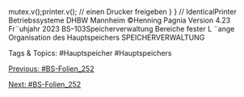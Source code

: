 mutex.v();printer.v(); // einen Drucker freigeben
}
} // IdenticalPrinter
Betriebssysteme DHBW Mannheim ©Henning Pagnia Version 4.23 Fr¨uhjahr 2023 BS–103Speicherverwaltung Bereiche fester L ¨ange Organisation des Hauptspeichers
SPEICHERVERWALTUNG

   Tags & Topics:
   #Hauptspeicher
   #Hauptspeichers

[Previous: #BS-Folien_252](BS-Folien_252.md)

[Next: #BS-Folien_252](BS-Folien_252.md)